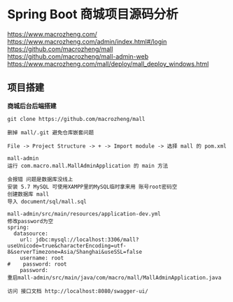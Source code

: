 # Spring Boot 商城项目源码分析

https://www.macrozheng.com/  
https://www.macrozheng.com/admin/index.html#/login  
https://github.com/macrozheng/mall  
https://github.com/macrozheng/mall-admin-web  
https://www.macrozheng.com/mall/deploy/mall_deploy_windows.html

## 项目搭建

**商城后台后端搭建**

```
git clone https://github.com/macrozheng/mall

删掉 mall/.git 避免仓库嵌套问题

File -> Project Structure -> + -> Import module -> 选择 mall 的 pom.xml

mall-admin
运行 com.macro.mall.MallAdminApplication 的 main 方法

会报错 问题是数据库没线上
安装 5.7 MySQL 可使用XAMPP里的MySQL临时拿来用 账号root密码空
创建数据库 mall
导入 document/sql/mall.sql
 
mall-admin/src/main/resources/application-dev.yml
修改password为空
spring:
  datasource:
    url: jdbc:mysql://localhost:3306/mall?useUnicode=true&characterEncoding=utf-8&serverTimezone=Asia/Shanghai&useSSL=false
    username: root
#    password: root
    password:
重启mall-admin/src/main/java/com/macro/mall/MallAdminApplication.java

访问 接口文档 http://localhost:8080/swagger-ui/
```